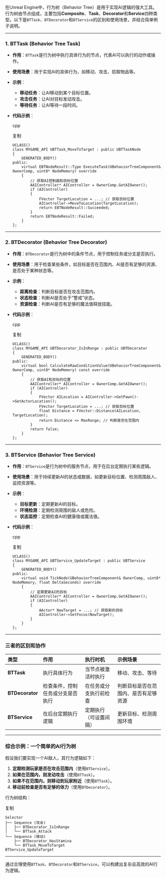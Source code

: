 在Unreal Engine中，行为树（Behavior Tree）是用于实现AI逻辑的强大工具。行为树由节点组成，主要包括**Composite**、**Task**、**Decorator**和**Service**四种类型。以下是`BTTask`、`BTDecorator`和`BTService`的区别和使用场景，并结合简单例子说明。

------

### 1. **BTTask (Behavior Tree Task)**

- **作用**：`BTTask`是行为树中执行具体行为的节点，代表AI可以执行的动作或操作。

- **使用场景**：用于实现AI的具体行为，如移动、攻击、拾取物品等。

- **示例**：

  - **移动任务**：让AI移动到某个目标位置。
  - **攻击任务**：让AI对目标发动攻击。
  - **等待任务**：让AI等待一段时间。

- **代码示例**：

  cpp

  复制

  ```
  UCLASS()
  class MYGAME_API UBTTask_MoveToTarget : public UBTTaskNode
  {
      GENERATED_BODY()
  public:
      virtual EBTNodeResult::Type ExecuteTask(UBehaviorTreeComponent& OwnerComp, uint8* NodeMemory) override
      {
          // 获取AI控制器和目标位置
          AAIController* AIController = OwnerComp.GetAIOwner();
          if (AIController)
          {
              FVector TargetLocation = ...; // 获取目标位置
              AIController->MoveToLocation(TargetLocation);
              return EBTNodeResult::Succeeded;
          }
          return EBTNodeResult::Failed;
      }
  };
  ```

------

### 2. **BTDecorator (Behavior Tree Decorator)**

- **作用**：`BTDecorator`是行为树中的条件节点，用于控制任务或分支是否执行。

- **使用场景**：用于检查某些条件，如目标是否在范围内、AI是否有足够的资源、是否处于某种状态等。

- **示例**：

  - **距离检查**：判断目标是否在攻击范围内。
  - **状态检查**：判断AI是否处于“警戒”状态。
  - **资源检查**：判断AI是否有足够的魔法值释放技能。

- **代码示例**：

  cpp

  复制

  ```
  UCLASS()
  class MYGAME_API UBTDecorator_IsInRange : public UBTDecorator
  {
      GENERATED_BODY()
  public:
      virtual bool CalculateRawConditionValue(UBehaviorTreeComponent& OwnerComp, uint8* NodeMemory) const override
      {
          // 获取AI和目标的位置
          AAIController* AIController = OwnerComp.GetAIOwner();
          if (AIController)
          {
              FVector AILocation = AIController->GetPawn()->GetActorLocation();
              FVector TargetLocation = ...; // 获取目标位置
              float Distance = FVector::Distance(AILocation, TargetLocation);
              return Distance <= MaxRange; // 判断是否在范围内
          }
          return false;
      }
  };
  ```

------

### 3. **BTService (Behavior Tree Service)**

- **作用**：`BTService`是行为树中的服务节点，用于在后台定期执行某些逻辑。

- **使用场景**：用于持续更新AI的状态或数据，如更新目标位置、检测周围敌人、监控资源等。

- **示例**：

  - **目标更新**：定期更新AI的目标。
  - **环境检测**：定期检测周围的敌人或危险。
  - **状态监控**：定期检查AI的健康值或魔法值。

- **代码示例**：

  cpp

  复制

  ```
  UCLASS()
  class MYGAME_API UBTService_UpdateTarget : public UBTService
  {
      GENERATED_BODY()
  public:
      virtual void TickNode(UBehaviorTreeComponent& OwnerComp, uint8* NodeMemory, float DeltaSeconds) override
      {
          // 定期更新AI的目标
          AAIController* AIController = OwnerComp.GetAIOwner();
          if (AIController)
          {
              AActor* NewTarget = ...; // 获取新的目标
              AIController->SetFocus(NewTarget);
          }
      }
  };
  ```

------

### 三者的区别和协作

| **类型**        | **作用**                         | **执行时机**           | **示例场景**                         |
| :-------------- | :------------------------------- | :--------------------- | :----------------------------------- |
| **BTTask**      | 执行具体行为                     | 当节点被激活时执行     | 移动、攻击、等待                     |
| **BTDecorator** | 检查条件，控制任务或分支是否执行 | 在任务或分支执行前检查 | 判断目标是否在范围内、是否有足够资源 |
| **BTService**   | 在后台定期执行逻辑               | 定期执行（可设置间隔） | 更新目标、检测周围环境               |

------

### 综合示例：一个简单的AI行为树

假设我们要实现一个AI敌人，其行为逻辑如下：

1. **定期检测玩家是否在攻击范围内**（使用`BTService`）。
2. **如果在范围内，则发动攻击**（使用`BTTask`）。
3. **如果不在范围内，则移动到玩家附近**（使用`BTTask`）。
4. **移动前检查是否有足够的体力**（使用`BTDecorator`）。

行为树结构：

复制

```
Selector
├── Sequence (攻击)
│   ├── BTDecorator_IsInRange
│   └── BTTask_Attack
└── Sequence (移动)
    ├── BTDecorator_HasStamina
    └── BTTask_MoveToTarget
BTService_UpdateTarget
```

------

通过合理使用`BTTask`、`BTDecorator`和`BTService`，可以构建出复杂且高效的AI行为逻辑。